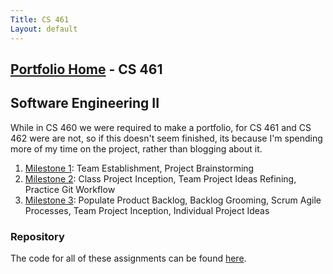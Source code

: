 ```yaml
---
Title: CS 461
Layout: default
---
```

## [Portfolio Home](https://mgeorgebrown89.github.io/CS-Portfolio/) - CS 461
## Software Engineering II

While in CS 460 we were required to make a portfolio, for CS 461 and CS 462 were are not, so if this doesn't seem finished, its because
I'm spending more of my time on the project, rather than blogging about it. 

1. [Milestone 1](milestone1): Team Establishment, Project Brainstorming
2. [Milestone 2](milestone2): Class Project Inception, Team Project Ideas Refining, Practice Git Workflow
3. [Milestone 3](milestone3): Populate Product Backlog, Backlog Grooming, Scrum Agile Processes, Team Project Inception, Individual Project Ideas

### Repository

The code for all of these assignments can be found [here](https://bitbucket.org/mgeorgebrown89/etprogressus).